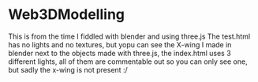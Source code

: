 # Web3DModelling
This is from the time I fiddled with blender and using three.js
The test.html has no lights and no textures, but yopu can see the X-wing I made in blender next to the objects made with three.js, the index.html uses 3 different lights, all of them are commentable out so you can only see one, but sadly the x-wing is not present :/
